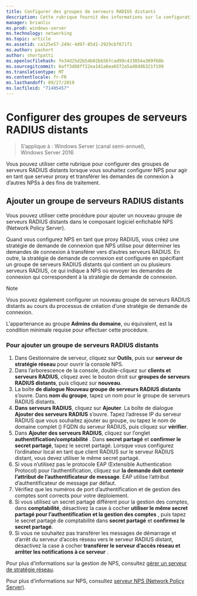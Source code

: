 ```yaml
---
title: Configurer des groupes de serveurs RADIUS distants
description: Cette rubrique fournit des informations sur la configuration de groupes de serveurs RADIUS distants dans le serveur de stratégie réseau dans Windows Server 2016.
manager: brianlic
ms.prod: windows-server
ms.technology: networking
ms.topic: article
ms.assetid: ca125e57-249c-4d97-85d1-2929cbf871f1
ms.author: pashort
author: shortpatti
ms.openlocfilehash: fe34d25d2b54b02bb56fcad99c433054a309f60b
ms.sourcegitcommit: 6aff3d88ff22ea141a6ea6572a5ad8dd6321f199
ms.translationtype: MT
ms.contentlocale: fr-FR
ms.lasthandoff: 09/27/2019
ms.locfileid: "71405457"
---
```

# <a name="configure-remote-radius-server-groups"></a>Configurer des groupes de serveurs RADIUS distants

>S’applique à : Windows Server (canal semi-annuel), Windows Server 2016

Vous pouvez utiliser cette rubrique pour configurer des groupes de serveurs RADIUS distants lorsque vous souhaitez configurer NPS pour agir en tant que serveur proxy et transférer les demandes de connexion à d’autres NPSs à des fins de traitement.

## <a name="add-a-remote-radius-server-group"></a>Ajouter un groupe de serveurs RADIUS distants

Vous pouvez utiliser cette procédure pour ajouter un nouveau groupe de serveurs RADIUS distants dans le composant logiciel enfichable NPS (Network Policy Server).

Quand vous configurez NPS en tant que proxy RADIUS, vous créez une stratégie de demande de connexion que NPS utilise pour déterminer les demandes de connexion à transférer vers d’autres serveurs RADIUS. En outre, la stratégie de demande de connexion est configurée en spécifiant un groupe de serveurs RADIUS distants qui contient un ou plusieurs serveurs RADIUS, ce qui indique à NPS où envoyer les demandes de connexion qui correspondent à la stratégie de demande de connexion.

>[!NOTE]
>Vous pouvez également configurer un nouveau groupe de serveurs RADIUS distants au cours du processus de création d’une stratégie de demande de connexion.

L'appartenance au groupe **Admins du domaine**, ou équivalent, est la condition minimale requise pour effectuer cette procédure.

### <a name="to-add-a-remote-radius-server-group"></a>Pour ajouter un groupe de serveurs RADIUS distants 

1. Dans Gestionnaire de serveur, cliquez sur **Outils**, puis sur **serveur de stratégie réseau** pour ouvrir la console NPS.
2. Dans l’arborescence de la console, double-cliquez sur **clients et serveurs RADIUS**, cliquez avec le bouton droit sur **groupes de serveurs RADIUS distants**, puis cliquez sur **nouveau**.
3. La boîte **de dialogue Nouveau groupe de serveurs RADIUS distants** s’ouvre. Dans **nom du groupe**, tapez un nom pour le groupe de serveurs RADIUS distants.
4. **Dans serveurs RADIUS**, cliquez sur **Ajouter**. La boîte de dialogue **Ajouter des serveurs RADIUS** s’ouvre. Tapez l’adresse IP du serveur RADIUS que vous souhaitez ajouter au groupe, ou tapez le nom de domaine complet \(\) FQDN du serveur RADIUS, puis cliquez sur **vérifier**.
5. Dans **Ajouter des serveurs RADIUS**, cliquez sur l’onglet **authentification/comptabilité** . Dans **secret partagé** et **confirmer le secret partagé**, tapez le secret partagé. Lorsque vous configurez l’ordinateur local en tant que client RADIUS sur le serveur RADIUS distant, vous devez utiliser le même secret partagé.
6. Si vous n’utilisez pas le protocole EAP (Extensible Authentication Protocol) pour l’authentification, cliquez sur **la demande doit contenir l’attribut de l’authentificateur de message**. EAP utilise l’attribut d’authentificateur de message par défaut.
7. Vérifiez que les numéros de port d’authentification et de gestion des comptes sont corrects pour votre déploiement.
8. Si vous utilisez un secret partagé différent pour la gestion des comptes, dans **comptabilité**, désactivez la case à cocher **utiliser le même secret partagé pour l’authentification et la gestion des comptes** , puis tapez le secret partagé de comptabilité dans **secret partagé** et **confirmez le secret partagé**.
9. Si vous ne souhaitez pas transférer les messages de démarrage et d’arrêt du serveur d’accès réseau vers le serveur RADIUS distant, désactivez la case à cocher **transférer le serveur d’accès réseau et arrêter les notifications à ce serveur** .

Pour plus d’informations sur la gestion de NPS, consultez [gérer un serveur de stratégie réseau](nps-manage-top.md).

Pour plus d’informations sur NPS, consultez [serveur NPS (Network Policy Server)](nps-top.md).

